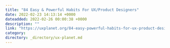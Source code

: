 ```yaml
---
title: "84 Easy & Powerful Habits For UX/Product Designers"
date: 2022-02-23 14:13:14 +0000
dateadded: 2022-02-26 00:00:38 +0000
description: ""
link: "https://uxplanet.org/84-easy-powerful-habits-for-ux-product-designers-d53961e1fccf?source=rss----819cc2aaeee0---4"
category:
directory: _directory/ux-planet.md
---
```

